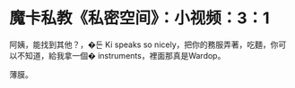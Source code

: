 # 魔卡私教《私密空间》：小视频：3：1

阿姨，能找到其他？，�든 Ki speaks so nicely，把你的務服弄著，吃麵，你可以不知道，給我拿一個� instruments，裡面那真是Wardop。

薄膜。